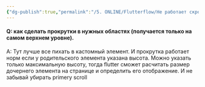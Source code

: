 ```yaml
---
{"dg-publish":true,"permalink":"/5. ONLINE/Flutterflow/Не работает скролл (Scroll)/","created":"2024-11-22T09:35:32.838-03:00","updated":"2024-11-22T09:36:50.202-03:00"}
---
```



#### Q:  как сделать прокрутки в нужных областях (получается только на самом верхнем уровне).
A: Тут лучше все пихать в кастомный элемент. И прокрутка работает норм если у родительского элемента указана высота. Можно указать только максимальную высоту, тогда flutter сможет расчитать размер дочернего элемента на странице и определить его отображение. 
И не забывай убирать primery scroll
